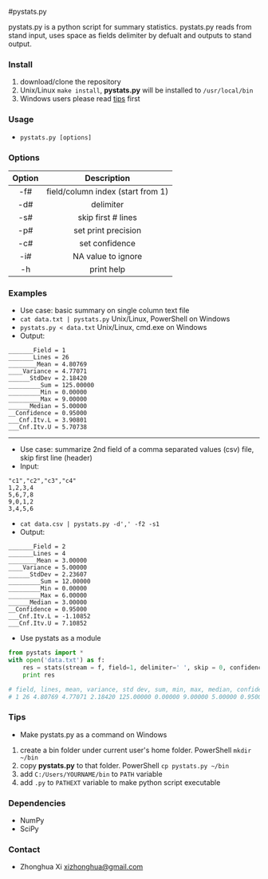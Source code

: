 #pystats.py

pystats.py is a python script for summary statistics. pystats.py reads from stand input, uses space as fields delimiter by defualt and outputs to stand output.

### Install
1. download/clone the repository
2. Unix/Linux `make install`, **pystats.py** will be installed to `/usr/local/bin`
3. Windows users please read [tips](#tips) first

### Usage
 * `pystats.py [options]`

### Options
| Option | Description |
|:------:|:-----------:|
| -f#    | field/column index (start from 1) |
| -d#    | delimiter   |
| -s#    | skip first # lines |
| -p#    | set print precision |
| -c#    | set confidence |
| -i#    | NA value to ignore |
| -h     | print help  |



### Examples
 * Use case: basic summary on single column text file
 * `cat data.txt | pystats.py` Unix/Linux, PowerShell on Windows
 * `pystats.py < data.txt` Unix/Linux, cmd.exe on Windows
 * Output:
```
_______Field = 1
_______Lines = 26
________Mean = 4.80769
____Variance = 4.77071
______StdDev = 2.18420
_________Sum = 125.00000
_________Min = 0.00000
_________Max = 9.00000
______Median = 5.00000
__Confidence = 0.95000
___Cnf.Itv.L = 3.90801
___Cnf.Itv.U = 5.70738
```
----
  * Use case: summarize 2nd field of a comma separated values (csv) file, skip first line (header)
  * Input:
```
"c1","c2","c3","c4"
1,2,3,4
5,6,7,8
9,0,1,2
3,4,5,6
```
  * `cat data.csv | pystats.py -d',' -f2 -s1`
  * Output:
```
_______Field = 2
_______Lines = 4
________Mean = 3.00000
____Variance = 5.00000
______StdDev = 2.23607
_________Sum = 12.00000
_________Min = 0.00000
_________Max = 6.00000
______Median = 3.00000
__Confidence = 0.95000
___Cnf.Itv.L = -1.10852
___Cnf.Itv.U = 7.10852
```

* Use pystats as a module
```python
from pystats import *
with open('data.txt') as f:
    res = stats(stream = f, field=1, delimiter=' ', skip = 0, confidence=0.95)
    print res

# field, lines, mean, variance, std dev, sum, min, max, median, confidence, low limit, high limit
# 1 26 4.80769 4.77071 2.18420 125.00000 0.00000 9.00000 5.00000 0.95000 3.90801 5.70738
```

### Tips

* Make pystats.py as a command on Windows
 1. create a bin folder under current user's home folder. PowerShell `mkdir ~/bin`
 2. copy **pystats.py** to that folder. PowerShell `cp pystats.py ~/bin`
 3. add `C:/Users/YOURNAME/bin` to `PATH` variable
 4. add `.py` to `PATHEXT` variable to make python script executable


### Dependencies
* NumPy
* SciPy

### Contact
* Zhonghua Xi [xizhonghua@gmail.com](mailto:xizhonghua@gmail.com?subject=pystats)
